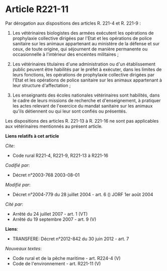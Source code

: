 # Article R221-11

Par dérogation aux dispositions des articles R. 221-4 et R. 221-9 :

1. Les vétérinaires biologistes des armées exécutent les opérations de prophylaxie collective dirigées par l'Etat et les
opérations de police sanitaire sur les animaux appartenant au ministère de la défense et sur ceux, de toute origine, qui
séjournent de manière permanente ou occasionnelle à l'intérieur des enceintes militaires ;

2. Les vétérinaires titulaires d'une administration ou d'un établissement public peuvent être habilités par le préfet à
exécuter, dans les limites de leurs fonctions, les opérations de prophylaxie collective dirigées par l'Etat et les opérations
de police sanitaire sur les animaux appartenant à leur structure d'affectation ;

3. Les enseignants des écoles nationales vétérinaires sont habilités, dans le cadre de leurs missions de recherche et
d'enseignement, à pratiquer les actes relevant de l'exercice du mandat sanitaire sur les animaux qu'ils détiennent ou qui
leur sont confiés ou présentés.

Les dispositions des articles R. 221-13 à R. 221-16 ne sont pas applicables aux vétérinaires mentionnés au présent article.

**Liens relatifs à cet article**

_Cite_:

  - Code rural R221-4, R221-9, R221-13 à R221-16

_Codifié par_:

  - Décret n°2003-768 2003-08-01

_Modifié par_:

  - Décret n°2004-779 du 28 juillet 2004 - art. 6 () JORF 1er août 2004

_Cité par_:

  - Arrêté du 24 juillet 2007 - art. 1 (VT)
  - Arrêté du 19 septembre 2007 - art. 9 (V)

**Liens**:

  - TRANSFERE: Décret n°2012-842 du 30 juin 2012 - art. 7

_Nouveaux textes_:

  - Code rural et de la pêche maritime - art. R224-4 (V)
  - Code de l'environnement - art. R221-11 (V)
